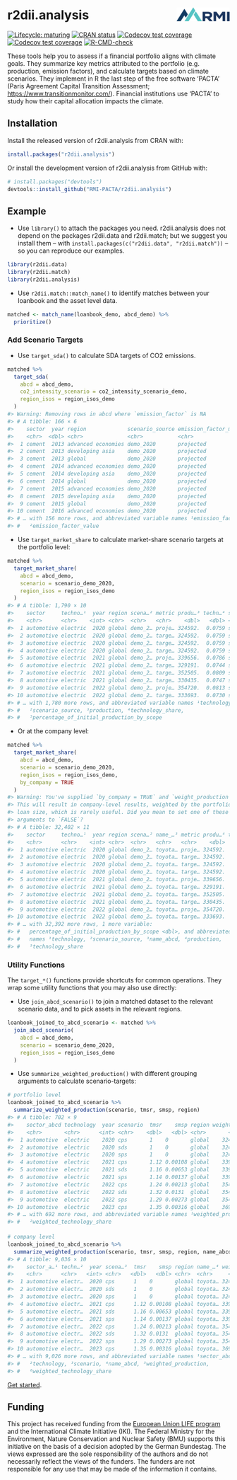 
<!-- README.md is generated from README.Rmd. Please edit that file -->

# r2dii.analysis <img src="man/figures/logo.png" align="right" width="120" />

<!-- badges: start -->

[![Lifecycle:
maturing](https://img.shields.io/badge/lifecycle-maturing-blue.svg)](https://lifecycle.r-lib.org/articles/stages.html)
[![CRAN
status](https://www.r-pkg.org/badges/version/r2dii.analysis)](https://CRAN.R-project.org/package=r2dii.analysis)
[![Codecov test
coverage](https://codecov.io/gh/rmi-pacta/r2dii.analysis/branch/main/graph/badge.svg)](https://app.codecov.io/gh/rmi-pacta/r2dii.analysis?branch=main)
[![Codecov test
coverage](https://codecov.io/gh/RMI-PACTA/r2dii.analysis/branch/main/graph/badge.svg)](https://app.codecov.io/gh/RMI-PACTA/r2dii.analysis?branch=main)
[![R-CMD-check](https://github.com/RMI-PACTA/r2dii.analysis/actions/workflows/R-CMD-check.yaml/badge.svg)](https://github.com/RMI-PACTA/r2dii.analysis/actions/workflows/R-CMD-check.yaml)
<!-- badges: end -->

These tools help you to assess if a financial portfolio aligns with
climate goals. They summarize key metrics attributed to the portfolio
(e.g. production, emission factors), and calculate targets based on
climate scenarios. They implement in R the last step of the free
software ‘PACTA’ (Paris Agreement Capital Transition Assessment;
<https://www.transitionmonitor.com/>). Financial institutions use ‘PACTA’ to
study how their capital allocation impacts the climate.

## Installation

Install the released version of r2dii.analysis from CRAN with:

``` r
install.packages("r2dii.analysis")
```

Or install the development version of r2dii.analysis from GitHub with:

``` r
# install.packages("devtools")
devtools::install_github("RMI-PACTA/r2dii.analysis")
```

## Example

- Use `library()` to attach the packages you need. r2dii.analysis does
  not depend on the packages r2dii.data and r2dii.match; but we suggest
  you install them – with
  `install.packages(c("r2dii.data", "r2dii.match"))` – so you can
  reproduce our examples.

``` r
library(r2dii.data)
library(r2dii.match)
library(r2dii.analysis)
```

- Use `r2dii.match::match_name()` to identify matches between your
  loanbook and the asset level data.

``` r
matched <- match_name(loanbook_demo, abcd_demo) %>%
  prioritize()
```

### Add Scenario Targets

- Use `target_sda()` to calculate SDA targets of CO2 emissions.

``` r
matched %>%
  target_sda(
    abcd = abcd_demo,
    co2_intensity_scenario = co2_intensity_scenario_demo,
    region_isos = region_isos_demo
  )
#> Warning: Removing rows in abcd where `emission_factor` is NA
#> # A tibble: 166 × 6
#>    sector  year region             scenario_source emission_factor_met…¹ emiss…²
#>    <chr>  <dbl> <chr>              <chr>           <chr>                   <dbl>
#>  1 cement  2013 advanced economies demo_2020       projected              0.0217
#>  2 cement  2013 developing asia    demo_2020       projected              0.0606
#>  3 cement  2013 global             demo_2020       projected              0.658 
#>  4 cement  2014 advanced economies demo_2020       projected              0.0219
#>  5 cement  2014 developing asia    demo_2020       projected              0.0604
#>  6 cement  2014 global             demo_2020       projected              0.659 
#>  7 cement  2015 advanced economies demo_2020       projected              0.0221
#>  8 cement  2015 developing asia    demo_2020       projected              0.0603
#>  9 cement  2015 global             demo_2020       projected              0.660 
#> 10 cement  2016 advanced economies demo_2020       projected              0.0223
#> # … with 156 more rows, and abbreviated variable names ¹​emission_factor_metric,
#> #   ²​emission_factor_value
```

- Use `target_market_share` to calculate market-share scenario targets
  at the portfolio level:

``` r
matched %>%
  target_market_share(
    abcd = abcd_demo,
    scenario = scenario_demo_2020,
    region_isos = region_isos_demo
  )
#> # A tibble: 1,790 × 10
#>    sector     techno…¹  year region scena…² metric produ…³ techn…⁴ scope perce…⁵
#>    <chr>      <chr>    <int> <chr>  <chr>   <chr>    <dbl>   <dbl> <chr>   <dbl>
#>  1 automotive electric  2020 global demo_2… proje… 324592.  0.0759 sect… 0      
#>  2 automotive electric  2020 global demo_2… targe… 324592.  0.0759 sect… 0      
#>  3 automotive electric  2020 global demo_2… targe… 324592.  0.0759 sect… 0      
#>  4 automotive electric  2020 global demo_2… targe… 324592.  0.0759 sect… 0      
#>  5 automotive electric  2021 global demo_2… proje… 339656.  0.0786 sect… 0.00352
#>  6 automotive electric  2021 global demo_2… targe… 329191.  0.0744 sect… 0.00108
#>  7 automotive electric  2021 global demo_2… targe… 352505.  0.0809 sect… 0.00653
#>  8 automotive electric  2021 global demo_2… targe… 330435.  0.0747 sect… 0.00137
#>  9 automotive electric  2022 global demo_2… proje… 354720.  0.0813 sect… 0.00705
#> 10 automotive electric  2022 global demo_2… targe… 333693.  0.0730 sect… 0.00213
#> # … with 1,780 more rows, and abbreviated variable names ¹​technology,
#> #   ²​scenario_source, ³​production, ⁴​technology_share,
#> #   ⁵​percentage_of_initial_production_by_scope
```

- Or at the company level:

``` r
matched %>%
  target_market_share(
    abcd = abcd_demo,
    scenario = scenario_demo_2020,
    region_isos = region_isos_demo,
    by_company = TRUE
  )
#> Warning: You've supplied `by_company = TRUE` and `weight_production = TRUE`.
#> This will result in company-level results, weighted by the portfolio
#> loan size, which is rarely useful. Did you mean to set one of these
#> arguments to `FALSE`?
#> # A tibble: 32,402 × 11
#>    sector     techno…¹  year region scena…² name_…³ metric produ…⁴ techn…⁵ scope
#>    <chr>      <chr>    <int> <chr>  <chr>   <chr>   <chr>    <dbl>   <dbl> <chr>
#>  1 automotive electric  2020 global demo_2… toyota… proje… 324592.  0.0759 sect…
#>  2 automotive electric  2020 global demo_2… toyota… targe… 324592.  0.0759 sect…
#>  3 automotive electric  2020 global demo_2… toyota… targe… 324592.  0.0759 sect…
#>  4 automotive electric  2020 global demo_2… toyota… targe… 324592.  0.0759 sect…
#>  5 automotive electric  2021 global demo_2… toyota… proje… 339656.  0.0786 sect…
#>  6 automotive electric  2021 global demo_2… toyota… targe… 329191.  0.0744 sect…
#>  7 automotive electric  2021 global demo_2… toyota… targe… 352505.  0.0809 sect…
#>  8 automotive electric  2021 global demo_2… toyota… targe… 330435.  0.0747 sect…
#>  9 automotive electric  2022 global demo_2… toyota… proje… 354720.  0.0813 sect…
#> 10 automotive electric  2022 global demo_2… toyota… targe… 333693.  0.0730 sect…
#> # … with 32,392 more rows, 1 more variable:
#> #   percentage_of_initial_production_by_scope <dbl>, and abbreviated variable
#> #   names ¹​technology, ²​scenario_source, ³​name_abcd, ⁴​production,
#> #   ⁵​technology_share
```

### Utility Functions

The `target_*()` functions provide shortcuts for common operations. They
wrap some utility functions that you may also use directly:

- Use `join_abcd_scenario()` to join a matched dataset to the relevant
  scenario data, and to pick assets in the relevant regions.

``` r
loanbook_joined_to_abcd_scenario <- matched %>%
  join_abcd_scenario(
    abcd = abcd_demo,
    scenario = scenario_demo_2020,
    region_isos = region_isos_demo
  )
```

- Use `summarize_weighted_production()` with different grouping
  arguments to calculate scenario-targets:

``` r
# portfolio level
loanbook_joined_to_abcd_scenario %>%
  summarize_weighted_production(scenario, tmsr, smsp, region)
#> # A tibble: 702 × 9
#>    sector_abcd technology  year scenario  tmsr    smsp region weighted…¹ weigh…²
#>    <chr>       <chr>      <int> <chr>    <dbl>   <dbl> <chr>       <dbl>   <dbl>
#>  1 automotive  electric    2020 cps       1    0       global    324592.  0.0380
#>  2 automotive  electric    2020 sds       1    0       global    324592.  0.0380
#>  3 automotive  electric    2020 sps       1    0       global    324592.  0.0380
#>  4 automotive  electric    2021 cps       1.12 0.00108 global    339656.  0.0393
#>  5 automotive  electric    2021 sds       1.16 0.00653 global    339656.  0.0393
#>  6 automotive  electric    2021 sps       1.14 0.00137 global    339656.  0.0393
#>  7 automotive  electric    2022 cps       1.24 0.00213 global    354720.  0.0406
#>  8 automotive  electric    2022 sds       1.32 0.0131  global    354720.  0.0406
#>  9 automotive  electric    2022 sps       1.29 0.00273 global    354720.  0.0406
#> 10 automotive  electric    2023 cps       1.35 0.00316 global    369784.  0.0419
#> # … with 692 more rows, and abbreviated variable names ¹​weighted_production,
#> #   ²​weighted_technology_share

# company level
loanbook_joined_to_abcd_scenario %>%
  summarize_weighted_production(scenario, tmsr, smsp, region, name_abcd)
#> # A tibble: 9,036 × 10
#>    sector_a…¹ techn…²  year scena…³  tmsr    smsp region name_…⁴ weigh…⁵ weigh…⁶
#>    <chr>      <chr>   <int> <chr>   <dbl>   <dbl> <chr>  <chr>     <dbl>   <dbl>
#>  1 automotive electr…  2020 cps      1    0       global toyota… 324592.  0.0380
#>  2 automotive electr…  2020 sds      1    0       global toyota… 324592.  0.0380
#>  3 automotive electr…  2020 sps      1    0       global toyota… 324592.  0.0380
#>  4 automotive electr…  2021 cps      1.12 0.00108 global toyota… 339656.  0.0393
#>  5 automotive electr…  2021 sds      1.16 0.00653 global toyota… 339656.  0.0393
#>  6 automotive electr…  2021 sps      1.14 0.00137 global toyota… 339656.  0.0393
#>  7 automotive electr…  2022 cps      1.24 0.00213 global toyota… 354720.  0.0406
#>  8 automotive electr…  2022 sds      1.32 0.0131  global toyota… 354720.  0.0406
#>  9 automotive electr…  2022 sps      1.29 0.00273 global toyota… 354720.  0.0406
#> 10 automotive electr…  2023 cps      1.35 0.00316 global toyota… 369784.  0.0419
#> # … with 9,026 more rows, and abbreviated variable names ¹​sector_abcd,
#> #   ²​technology, ³​scenario, ⁴​name_abcd, ⁵​weighted_production,
#> #   ⁶​weighted_technology_share
```

[Get
started](https://rmi-pacta.github.io/r2dii.analysis/articles/r2dii-analysis.html).

## Funding

This project has received funding from the [European Union LIFE
program](https://wayback.archive-it.org/12090/20210412123959/https://ec.europa.eu/easme/en/)
and the International Climate Initiative (IKI). The Federal Ministry for
the Environment, Nature Conservation and Nuclear Safety (BMU) supports
this initiative on the basis of a decision adopted by the German
Bundestag. The views expressed are the sole responsibility of the
authors and do not necessarily reflect the views of the funders. The
funders are not responsible for any use that may be made of the
information it contains.
